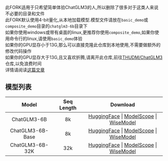 此FORK适用于只希望简单体验ChatGLM3的人,所以删除了很多对于这类人来说不必要的目录和文件 </br>
此FORK默认使用4-bit量化,从本地加载模型.模型文件请放在`basic_demo`或`composite_demo`目录的`chatglm3-6b`目录下 </br>
如果你使用windows或带有桌面的linux,更推荐你使用`composite_demo`,如果你使用命令行的linux,请使用`basic_demo`体验 </br>
如果你的GPU显存小于13G,那么可以直接克隆此仓库到本地使用,不需要做额外的修改代码操作 </br>
如果你的GPU显存大于13G,且又喜欢折腾,请离开此仓库,前往[THUDM/ChatGLM3](https://github.com/THUDM/ChatGLM3)仓库,以免浪费时间 </br>
详情请阅读[这篇文章](https://mmeiblog.cn/2024/02/17/chatglm3/)

## 模型列表

|      Model       | Seq Length |                                                                                                   Download                                                                                                   
|:----------------:|:----------:|:------------------------------------------------------------------------------------------------------------------------------------------------------------------------------------------------------------:
|   ChatGLM3-6B    |     8k     |        [HuggingFace](https://huggingface.co/THUDM/chatglm3-6b) \| [ModelScope](https://modelscope.cn/models/ZhipuAI/chatglm3-6b) \| [WiseModel](https://www.wisemodel.cn/models/ZhipuAI/chatglm3-6b)         
| ChatGLM3-6B-Base |     8k     | [HuggingFace](https://huggingface.co/THUDM/chatglm3-6b-base) \| [ModelScope](https://modelscope.cn/models/ZhipuAI/chatglm3-6b-base) \| [WiseModel](https://www.wisemodel.cn/models/ZhipuAI/chatglm3-6b-base) 
| ChatGLM3-6B-32K  |    32k     |  [HuggingFace](https://huggingface.co/THUDM/chatglm3-6b-32k) \| [ModelScope](https://modelscope.cn/models/ZhipuAI/chatglm3-6b-32k) \| [WiseModel](https://www.wisemodel.cn/models/ZhipuAI/chatglm3-6b-32k)   



